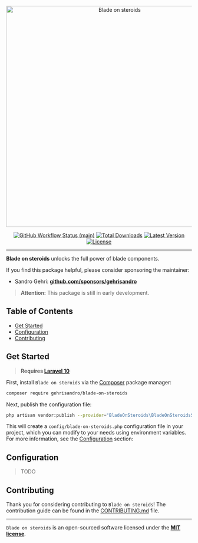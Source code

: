 <p align="center">
    <img src="https://raw.githubusercontent.com/gehrisandro/blade-on-steroids/main/art/example.png" width="600" alt="Blade on steroids">
    <p align="center">
        <a href="https://github.com/gehrisandro/blade-on-steroids/actions"><img alt="GitHub Workflow Status (main)" src="https://img.shields.io/github/actions/workflow/status/gehrisandro/blade-on-steroids/tests.yml?branch=main&label=tests&style=round-square"></a>
        <a href="https://packagist.org/packages/gehrisandro/blade-on-steroids"><img alt="Total Downloads" src="https://img.shields.io/packagist/dt/gehrisandro/blade-on-steroids"></a>
        <a href="https://packagist.org/packages/gehrisandro/blade-on-steroids"><img alt="Latest Version" src="https://img.shields.io/packagist/v/gehrisandro/blade-on-steroids"></a>
        <a href="https://packagist.org/packages/gehrisandro/blade-on-steroids"><img alt="License" src="https://img.shields.io/github/license/gehrisandro/blade-on-steroids"></a>
    </p>
</p>

------

**Blade on steroids** unlocks the full power of blade components.

If you find this package helpful, please consider sponsoring the maintainer:
- Sandro Gehri: **[github.com/sponsors/gehrisandro](https://github.com/sponsors/gehrisandro)**

> **Attention:** This package is still in early development.

## Table of Contents
- [Get Started](#get-started)
- [Configuration](#configuration)
- [Contributing](#contributing)

## Get Started
> **Requires [Laravel 10](https://github.com/laravel/laravel)**

First, install `Blade on steroids` via the [Composer](https://getcomposer.org/) package manager:

```bash
composer require gehrisandro/blade-on-steroids
```

Next, publish the configuration file:

```bash
php artisan vendor:publish --provider="BladeOnSteroids\BladeOnSteroidsServiceProvider"
```

This will create a `config/blade-on-steroids.php` configuration file in your project, which you can modify to your needs
using environment variables. For more information, see the [Configuration](#configuration) section:

## Configuration

> TODO

## Contributing

Thank you for considering contributing to `Blade on steroids`! The contribution guide can be found in the [CONTRIBUTING.md](CONTRIBUTING.md) file.


---

`Blade on steroids` is an open-sourced software licensed under the **[MIT license](https://opensource.org/licenses/MIT)**.


